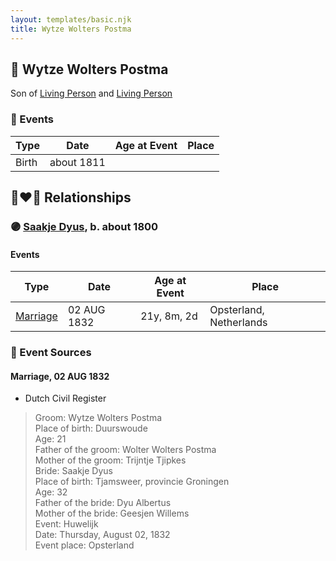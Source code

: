```yaml
---
layout: templates/basic.njk
title: Wytze Wolters Postma
---
```

## 🔵 Wytze Wolters Postma

Son of [Living Person](/people/2/26527652) and [Living Person](/people/7/78249927)

### 📆 Events

Type | Date | Age at Event | Place
------ | ------ | ------ | ------
Birth | about 1811 |  |

## 👩‍❤️‍👨 Relationships

### 🟣 [Saakje Dyus](/people/8/80873976), b. about 1800

#### Events

Type | Date | Age at Event | Place
------ | ------ | ------ | ------
[Marriage](#event-family-0-event-0) | 02 AUG 1832 | 21y, 8m, 2d | Opsterland, Netherlands
### 📰 Event Sources

#### <a id="event-family-0-event-0"></a> Marriage, 02 AUG 1832
* Dutch Civil Register
>   
  > Groom: Wytze Wolters Postma  
  > Place of birth: Duurswoude  
  > Age: 21  
  > Father of the groom: Wolter Wolters Postma  
  > Mother of the groom: Trijntje Tjipkes  
  > Bride: Saakje Dyus  
  > Place of birth: Tjamsweer, provincie Groningen  
  > Age: 32  
  > Father of the bride: Dyu Albertus  
  > Mother of the bride: Geesjen Willems  
  > Event: Huwelijk  
  > Date: Thursday, August 02, 1832  
  > Event place: Opsterland